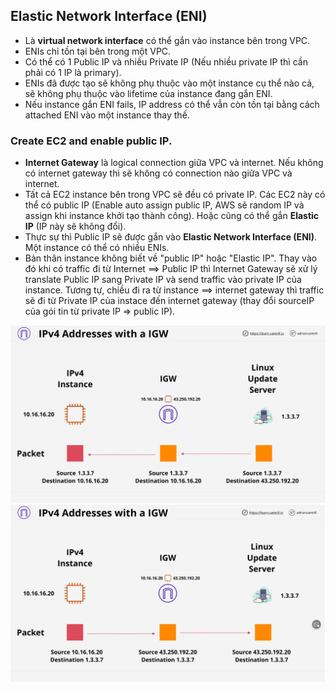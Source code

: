 ## Elastic Network Interface (ENI)

- Là **virtual network interface** có thể gắn vào instance bên trong VPC.
- ENIs chỉ tồn tại bên trong một VPC.
- Có thể có 1 Public IP và nhiều Private IP (Nếu nhiều private IP thì cần phải có 1 IP là primary).
- ENIs đã được tạo sẽ không phụ thuộc vào một instance cụ thể nào cả, sẽ không phụ thuộc vào lifetime của instance đang gắn ENI.
- Nếu instance gắn ENI fails, IP address có thể vẫn còn tồn tại bằng cách attached ENI vào một instance thay thế.

### Create EC2 and enable public IP.

- **Internet Gateway** là logical connection giữa VPC và internet. Nếu không có internet gateway thì sẽ không có connection nào giữa VPC và internet.
- Tất cả EC2 instance bên trong VPC sẽ đều có private IP. Các EC2 này có thể có public IP (Enable auto assign public IP, AWS sẽ random IP và assign khi instance khởi tạo thành công). Hoặc cũng có thể gắn **Elastic IP** (IP này sẽ không đổi).
- Thực sự thì Public IP sẽ được gắn vào **Elastic Network Interface (ENI)**. Một instance có thể có nhiều ENIs.
- Bản thân instance không biết về "public IP" hoặc "Elastic IP". Thay vào đó khi có traffic đi từ Internet ==> Public IP thì Internet Gateway sẽ xử lý translate Public IP sang Private IP và send traffic vào private IP của instance. Tương tự, chiều đi ra từ instance ==> internet gateway thì traffic sẽ đi từ Private IP của instace đến internet gateway (thay đổi sourceIP của gói tin từ private IP => public IP).

![](images/flow-2.png)
![](images/flow-1.png)
